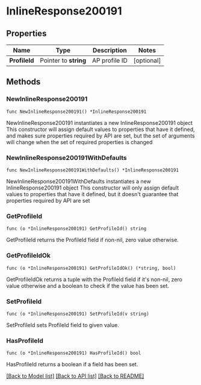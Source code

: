 # InlineResponse200191

## Properties

Name | Type | Description | Notes
------------ | ------------- | ------------- | -------------
**ProfileId** | Pointer to **string** | AP profile ID | [optional] 

## Methods

### NewInlineResponse200191

`func NewInlineResponse200191() *InlineResponse200191`

NewInlineResponse200191 instantiates a new InlineResponse200191 object
This constructor will assign default values to properties that have it defined,
and makes sure properties required by API are set, but the set of arguments
will change when the set of required properties is changed

### NewInlineResponse200191WithDefaults

`func NewInlineResponse200191WithDefaults() *InlineResponse200191`

NewInlineResponse200191WithDefaults instantiates a new InlineResponse200191 object
This constructor will only assign default values to properties that have it defined,
but it doesn't guarantee that properties required by API are set

### GetProfileId

`func (o *InlineResponse200191) GetProfileId() string`

GetProfileId returns the ProfileId field if non-nil, zero value otherwise.

### GetProfileIdOk

`func (o *InlineResponse200191) GetProfileIdOk() (*string, bool)`

GetProfileIdOk returns a tuple with the ProfileId field if it's non-nil, zero value otherwise
and a boolean to check if the value has been set.

### SetProfileId

`func (o *InlineResponse200191) SetProfileId(v string)`

SetProfileId sets ProfileId field to given value.

### HasProfileId

`func (o *InlineResponse200191) HasProfileId() bool`

HasProfileId returns a boolean if a field has been set.


[[Back to Model list]](../README.md#documentation-for-models) [[Back to API list]](../README.md#documentation-for-api-endpoints) [[Back to README]](../README.md)


